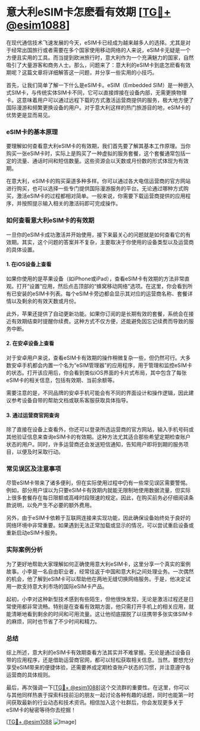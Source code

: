 # 意大利eSIM卡怎麽看有效期 [[TG💪+ @esim1088](https://t.me/s/esim1088)]

在现代通信技术飞速发展的今天，eSIM卡已经成为越来越多人的选择。尤其是对于经常出国旅行或者需要在多个国家使用移动网络的人来说，eSIM卡无疑是一个方便且实用的工具。而当提到欧洲旅行时，意大利作为一个充满魅力的国家，自然吸引了大量游客和商务人士。那么，问题来了：意大利的eSIM卡到底怎麽看有效期呢？这篇文章将详细解答这一问题，并分享一些实用的小技巧。

首先，让我们简单了解一下什么是eSIM卡。eSIM（Embedded SIM）是一种嵌入式SIM卡，与传统实体SIM卡不同，它可以直接焊接在设备内部，无需更换物理卡。这意味着用户可以通过远程下载的方式激活运营商提供的服务，极大地方便了国际漫游和频繁更换设备的用户。对于意大利这样的热门旅游目的地，eSIM卡的优势更是显而易见。

### eSIM卡的基本原理

要理解如何查看意大利eSIM卡的有效期，我们首先要了解其基本工作原理。当你购买一张eSIM卡时，实际上是购买了一种虚拟的服务套餐，这个套餐通常包括一定的流量、通话时间和短信数量。这些资源会以天数或月份数的形式体现为有效期。

在意大利，eSIM卡的购买渠道多种多样。你可以通过各大电信运营商的官方网站进行购买，也可以选择一些专门提供国际漫游服务的平台。无论通过哪种方式购买，激活eSIM卡的过程都相对简单。一般来说，你需要下载运营商提供的应用程序，并按照提示输入相关的激活码即可完成操作。

### 如何查看意大利eSIM卡的有效期

一旦你的eSIM卡成功激活并开始使用，接下来最关心的问题就是如何查看它的有效期。其实，这个问题的答案并不复杂，主要取决于你使用的设备类型以及运营商的具体设置。

#### 1. 在iOS设备上查看

如果你使用的是苹果设备（如iPhone或iPad），查看eSIM卡有效期的方法非常直观。打开“设置”应用，然后点击顶部的“蜂窝移动网络”选项。在这里，你会看到所有已安装的eSIM卡列表。每个eSIM卡旁边都会显示其对应的运营商名称、套餐详情以及剩余的有效天数或月份。

此外，苹果还提供了自动更新功能。如果你订阅的是长期有效的套餐，系统会在接近有效期结束时提醒你续费。这种方式不仅方便，还能避免因忘记续费而导致的服务中断。

#### 2. 在安卓设备上查看

对于安卓用户来说，查看eSIM卡有效期的操作稍微复杂一些，但仍然可行。大多数安卓手机都会内置一个名为“eSIM管理器”的应用程序，用于管理和监控eSIM卡的状态。打开该应用后，你会看到类似iOS界面的卡片式布局，其中包含了每张eSIM卡的相关信息，包括有效期、当前余额等。

需要注意的是，不同品牌的安卓手机可能会有不同的界面设计和操作逻辑，因此建议参考设备自带的帮助文档或联系客服获取具体指导。

#### 3. 通过运营商官网查询

除了直接在设备上查看外，你还可以登录所选运营商的官方网站，输入手机号码或其他验证信息来查询eSIM卡的有效期。这种方法尤其适合那些希望定期检查账户状态的用户。同时，许多运营商还会发送短信通知，告知用户即将到期的服务项目，以便及时采取行动。

### 常见误区及注意事项

尽管eSIM卡带来了诸多便利，但在实际使用过程中仍有一些常见误区需要警惕。例如，部分用户误以为只要eSIM卡有效期内就能无限制地使用数据流量，但实际上很多套餐存在每日限额或高峰时段限速的规定。因此，在购买前务必仔细阅读条款说明，以免产生不必要的额外费用。

另外，由于eSIM卡依赖于互联网连接来实现功能，因此确保设备始终处于良好的网络环境中非常重要。如果遇到无法正常加载或显示的情况，可以尝试重启设备或重新启动eSIM卡服务。

### 实际案例分析

为了更好地帮助大家理解如何正确使用意大利eSIM卡，这里分享一个真实的案例故事。小李是一名自由职业者，经常往返于中国和意大利之间处理业务。一次偶然的机会，他了解到eSIM卡可以帮助他在两地无缝切换网络服务。于是，他决定试用一款支持意大利市场的国际eSIM卡产品。

起初，小李对这种新型技术感到有些陌生，但他很快发现，无论是激活过程还是日常使用都非常流畅。特别是在查看有效期方面，他只需打开手机上的相关应用，就能清晰地看到剩余的时间和可用流量。这让他彻底摆脱了以往携带多张实体SIM卡的麻烦，同时也节省了不少时间和精力。

### 总结

综上所述，意大利的eSIM卡有效期查看方法其实并不难掌握。无论是通过设备自带的应用程序，还是借助运营商官网，都可以轻松获取相关信息。当然，要想充分享受eSIM带来的便捷体验，还需要养成定期检查账户状态的习惯，并注意遵守各运营商的具体规则。

最后，再次强调一下[[TG💪+ @esim1088](https://t.me/s/esim1088)]这个交流群的重要性。在这里，你可以与其他同样热衷于探索科技前沿的朋友一起讨论各种有趣的话题，同时也能第一时间获取最新的行业动态和技术资讯。相信加入这个社群后，你会发现更多关于eSIM卡的秘密等待你去挖掘！

[[TG💪+ @esim1088](https://t.me/s/esim1088) ![Image](https://i.postimg.cc/4NQfJmqS/Snipaste-2025-05-13-00-14-12.png)]
